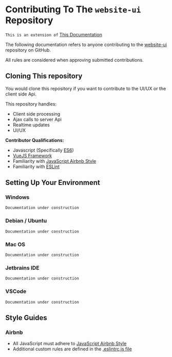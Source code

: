 # Contributing To The `website-ui` Repository
`This is an extension of` [This Documentation](home/CONTRIBUTING.md)

The following documentation refers to anyone contributing to the [website-ui](https://github.com/indiehd/website-ui)
repository on GitHub. 

All rules are considered when approving submitted contributions.

## Cloning This repository

You would clone this repository if you want to contribute to the UI/UX or 
the client side Api.

This repository handles:
 * Client side processing
 * Ajax calls to server Api
 * Realtime updates
 * UI/UX
 
**Contributor Qualifications:**
 * Javascript (Specifically [ES6](https://github.com/lukehoban/es6features#readme))
 * [VueJS Framework](https://vuejs.org/v2/guide/)
 * Familiarity with [JavaScript Airbnb Style](https://github.com/airbnb/javascript/)
 * Familiarity with [ESLint](https://eslint.org/docs/user-guide/getting-started)

## Setting Up Your Environment

### Windows
`Documentation under construction`

### Debian / Ubuntu
`Documentation under construction`

### Mac OS
`Documentation under construction`

### Jetbrains IDE
`Documentation under construction`

### VSCode
`Documentation under construction`

## Style Guides

### Airbnb

* All JavaScript must adhere to [JavaScript Airbnb Style](https://github.com/airbnb/javascript/)
* Additional custom rules are defined in the [.eslintrc.js file](https://github.com/indiehd/website-ui/blob/master/.eslintrc.js)
